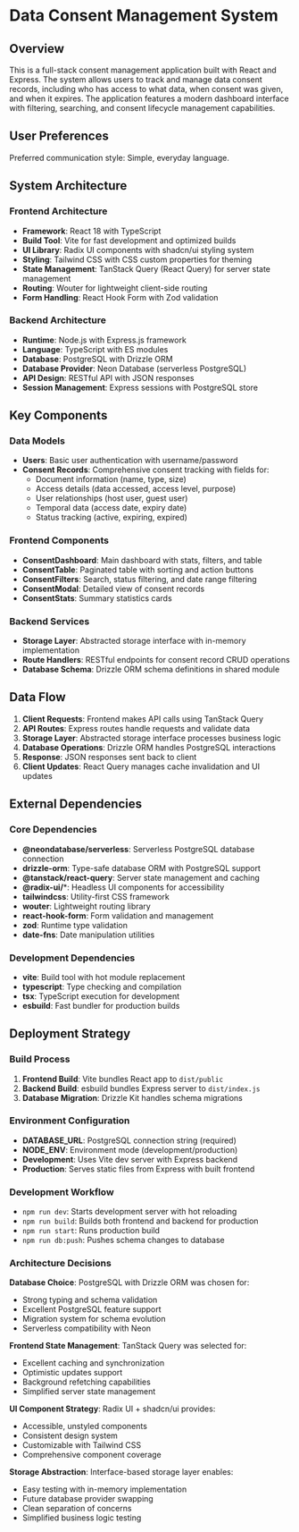 # Data Consent Management System

## Overview

This is a full-stack consent management application built with React and Express. The system allows users to track and manage data consent records, including who has access to what data, when consent was given, and when it expires. The application features a modern dashboard interface with filtering, searching, and consent lifecycle management capabilities.

## User Preferences

Preferred communication style: Simple, everyday language.

## System Architecture

### Frontend Architecture
- **Framework**: React 18 with TypeScript
- **Build Tool**: Vite for fast development and optimized builds
- **UI Library**: Radix UI components with shadcn/ui styling system
- **Styling**: Tailwind CSS with CSS custom properties for theming
- **State Management**: TanStack Query (React Query) for server state management
- **Routing**: Wouter for lightweight client-side routing
- **Form Handling**: React Hook Form with Zod validation

### Backend Architecture
- **Runtime**: Node.js with Express.js framework
- **Language**: TypeScript with ES modules
- **Database**: PostgreSQL with Drizzle ORM
- **Database Provider**: Neon Database (serverless PostgreSQL)
- **API Design**: RESTful API with JSON responses
- **Session Management**: Express sessions with PostgreSQL store

## Key Components

### Data Models
- **Users**: Basic user authentication with username/password
- **Consent Records**: Comprehensive consent tracking with fields for:
  - Document information (name, type, size)
  - Access details (data accessed, access level, purpose)
  - User relationships (host user, guest user)
  - Temporal data (access date, expiry date)
  - Status tracking (active, expiring, expired)

### Frontend Components
- **ConsentDashboard**: Main dashboard with stats, filters, and table
- **ConsentTable**: Paginated table with sorting and action buttons
- **ConsentFilters**: Search, status filtering, and date range filtering
- **ConsentModal**: Detailed view of consent records
- **ConsentStats**: Summary statistics cards

### Backend Services
- **Storage Layer**: Abstracted storage interface with in-memory implementation
- **Route Handlers**: RESTful endpoints for consent record CRUD operations
- **Database Schema**: Drizzle ORM schema definitions in shared module

## Data Flow

1. **Client Requests**: Frontend makes API calls using TanStack Query
2. **API Routes**: Express routes handle requests and validate data
3. **Storage Layer**: Abstracted storage interface processes business logic
4. **Database Operations**: Drizzle ORM handles PostgreSQL interactions
5. **Response**: JSON responses sent back to client
6. **Client Updates**: React Query manages cache invalidation and UI updates

## External Dependencies

### Core Dependencies
- **@neondatabase/serverless**: Serverless PostgreSQL database connection
- **drizzle-orm**: Type-safe database ORM with PostgreSQL support
- **@tanstack/react-query**: Server state management and caching
- **@radix-ui/***: Headless UI components for accessibility
- **tailwindcss**: Utility-first CSS framework
- **wouter**: Lightweight routing library
- **react-hook-form**: Form validation and management
- **zod**: Runtime type validation
- **date-fns**: Date manipulation utilities

### Development Dependencies
- **vite**: Build tool with hot module replacement
- **typescript**: Type checking and compilation
- **tsx**: TypeScript execution for development
- **esbuild**: Fast bundler for production builds

## Deployment Strategy

### Build Process
1. **Frontend Build**: Vite bundles React app to `dist/public`
2. **Backend Build**: esbuild bundles Express server to `dist/index.js`
3. **Database Migration**: Drizzle Kit handles schema migrations

### Environment Configuration
- **DATABASE_URL**: PostgreSQL connection string (required)
- **NODE_ENV**: Environment mode (development/production)
- **Development**: Uses Vite dev server with Express backend
- **Production**: Serves static files from Express with built frontend

### Development Workflow
- `npm run dev`: Starts development server with hot reloading
- `npm run build`: Builds both frontend and backend for production
- `npm run start`: Runs production build
- `npm run db:push`: Pushes schema changes to database

### Architecture Decisions

**Database Choice**: PostgreSQL with Drizzle ORM was chosen for:
- Strong typing and schema validation
- Excellent PostgreSQL feature support
- Migration system for schema evolution
- Serverless compatibility with Neon

**Frontend State Management**: TanStack Query was selected for:
- Excellent caching and synchronization
- Optimistic updates support
- Background refetching capabilities
- Simplified server state management

**UI Component Strategy**: Radix UI + shadcn/ui provides:
- Accessible, unstyled components
- Consistent design system
- Customizable with Tailwind CSS
- Comprehensive component coverage

**Storage Abstraction**: Interface-based storage layer enables:
- Easy testing with in-memory implementation
- Future database provider swapping
- Clean separation of concerns
- Simplified business logic testing